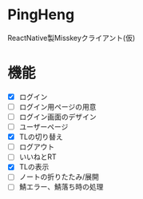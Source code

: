 # PingHeng
ReactNative製Misskeyクライアント(仮)
# 機能
- [x] ログイン
- [ ] ログイン用ページの用意
- [ ] ログイン画面のデザイン
- [ ] ユーザーページ
- [x] TLの切り替え
- [ ] ログアウト
- [ ] いいねとRT
- [x] TLの表示
- [ ] ノートの折りたたみ/展開 
- [ ] 鯖エラー、鯖落ち時の処理